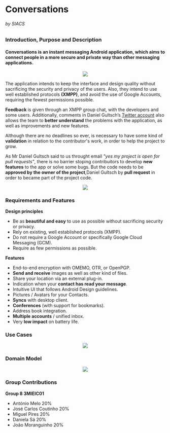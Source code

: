 # Conversations 
###### by SIACS

### Introduction, Purpose and Description
#### Conversations is an instant messaging Android application, which aims to connect people in a more secure and private way than other messaging applications.

<p align="center">
  <img src="http://vannw.org/wp-content/uploads/2011/05/conversations.png">
</p>


The application intends to keep the interface and design quality without sacrificing the security and privacy of the users. Also, they intend to use well established protocols **(XMPP)**, and avoid the use of Google Accounts, requiring the fewest permissions possible.

**Feedback** is given through an XMPP group chat, with the developers and some users. Additionally, comments in Daniel Gultsch’s [Twitter account](https://twitter.com/inputmice) also allows the team to **better understand** the problems with the application, as well as improvements and new features.

Although there are no deadlines so ever, is necessary to have some kind of **validation** in relation to the contributor's work, in order to help the project to grow.

As Mr Daniel Gultsch said to us throught email *"yes my project is open for pull requests"*, there is no barrier stoping contribuitors to develop **new features** to the app or solve some bugs.
But the code needs to be **approved by the owner of the project**,Daniel Gultsch by **pull request** in order to became part of the project code.

<p align="center">
  <img src="http://i.imgur.com/Qqv0FYZ.png">
</p>

### Requirements and Features

**Design principles**
- Be as **beautiful and easy** to use as possible without sacrificing security or privacy.
- Rely on existing, well established protocols (XMPP).
- Do not require a Google Account or specifically Google Cloud Messaging (GCM).
- Require as few permissions as possible.

**Features**
- End-to-end encryption with OMEMO, OTR, or OpenPGP.
- **Send and receive** images as well as other kind of files.
- Share your location via an external plug-in.
- Indication when your **contact has read your message**.
- Intuitive UI that follows Android Design guidelines.
- Pictures / Avatars for your Contacts.
- **Syncs** with desktop client.
- **Conferences** (with support for bookmarks).
- Address book integration.
- **Multiple accounts** / unified inbox.
- Very **low impact** on battery life.

### Use Cases

<p align="center">
  <img src="http://i.imgur.com/9CUcrYj.png">
</p>

###  Domain Model

<p align="center">
  <img src="http://i.imgur.com/lmNHj8u.png">
</p>

### Group Contributions
**Group 8 3MIEIC01**
- António Melo 20%
- José Carlos Coutinho 20%
- Miguel Pires 20%
- Daniela Sá 20%
- João Moranguinho 20%
